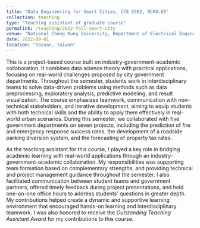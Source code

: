 ```yaml
---
title: "Data Engineering for Smart Cities, CCE 5502, NCKU-EE"
collection: teaching
type: "Teaching assistant of graduate course"
permalink: /teaching/2022-fall-smart-city
venue: "National Cheng Kung University, Department of Electrical Engineering"
date: 2022-09-01
location: "Tainan, Taiwan"
---
```


This is a project-based course built on industry-government-academic collaboration. It combines data science theory with practical applications, focusing on real-world challenges proposed by city government departments. Throughout the semester, students work in interdisciplinary teams to solve data-driven problems using methods such as data preprocessing, exploratory analysis, predictive modeling, and result visualization. The course emphasizes teamwork, communication with non-technical stakeholders, and iterative development, aiming to equip students with both technical skills and the ability to apply them effectively in real-world urban scenarios. During this semester, we collaborated with five government departments on seven projects, including the prediction of fire and emergency response success rates, the development of a roadside parking diversion system, and the forecasting of property tax rates.

As the teaching assistant for this course, I played a key role in bridging academic learning with real-world applications through an industry-government-academic collaboration. My responsibilities was supporting team formation based on complementary strengths, and providing technical and project management guidance throughout the semester. I also facilitated communication between student teams and government partners, offered timely feedback during project presentations, and held one-on-one office hours to address students’ questions in greater depth. My contributions helped create a dynamic and supportive learning environment that encouraged hands-on learning and interdisciplinary teamwork. I was also honored to receive the *Outstanding Teaching Assistant Award* for my contributions to this course.

<!-- This is a description of a teaching experience. You can use markdown like any other post.

Heading 1
======

Heading 2
======

Heading 3
====== -->
